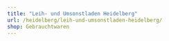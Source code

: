 ```yaml
---
title: "Leih- und Umsonstladen Heidelberg"
url: /heidelberg/leih-und-umsonstladen-heidelberg/
shop: Gebrauchtwaren
---
```

